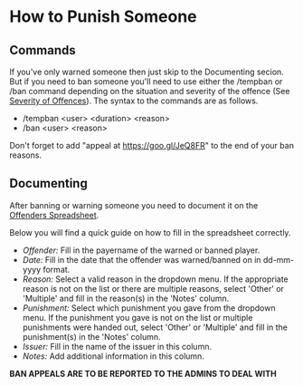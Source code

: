 # How to Punish Someone

## Commands

If you've only warned someone then just skip to the Documenting secion. But if you need to ban someone you'll need to use either the /tempban or /ban command depending on the situation and severity of the offence (See [Severity of Offences](https://github.com/Vauff/SCS-Docs/blob/master/severity_of_offences.md)). The syntax to the commands are as follows.

- /tempban \<user> \<duration> \<reason>
- /ban \<user> \<reason>

Don't forget to add "appeal at https://goo.gl/JeQ8FR" to the end of your ban reasons. 

## Documenting

After banning or warning someone you need to document it on the [Offenders Spreadsheet](https://docs.google.com/spreadsheets/d/18UH0hVrdwSh8ZgKIilQaq9zRwub0gVpHvWFRQsAAW6g/edit?usp=drivesdk).

Below you will find a quick guide on how to fill in the spreadsheet correctly. 

- *Offender:* Fill in the payername of the warned or banned player. 
- *Date:* Fill in the date that the offender was warned/banned on in dd-mm-yyyy format.
- *Reason:* Select a valid reason in the dropdown menu. If the appropriate reason is not on the list or there are multiple reasons, select 'Other' or 'Multiple' and fill in the reason(s) in the 'Notes' column.
- *Punishment:* Select which punishment you gave from the dropdown menu. If the punishment you gave is not on the list or multiple punishments were handed out, select 'Other' or 'Multiple' and fill in the punishment(s) in the 'Notes' column.
- *Issuer:* Fill in the name of the issuer in this column. 
- *Notes:* Add additional information in this column.

**BAN APPEALS ARE TO BE REPORTED TO THE ADMINS TO DEAL WITH** 
